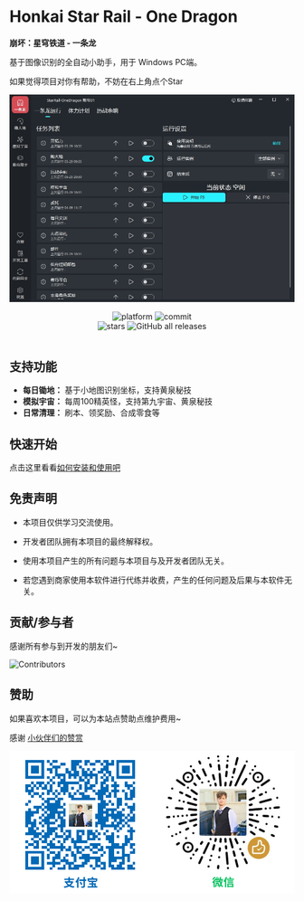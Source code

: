 # Honkai Star Rail - One Dragon

__崩坏：星穹铁道 - 一条龙__

基于图像识别的全自动小助手，用于 Windows PC端。

如果觉得项目对你有帮助，不妨在右上角点个Star

![应用展示](./wiki/sr_app.png)
<div align="center">
    <div>
        <img alt="platform" src="https://img.shields.io/badge/platform-Windows-blueviolet">
        <img alt="commit" src="https://img.shields.io/github/commit-activity/m/DoctorReid/StarRailOneDragon?color=blue">
    </div>
    <div>
        <img alt="stars" src="https://img.shields.io/github/stars/DoctorReid/StarRailOneDragon?style=social">
        <img alt="GitHub all releases" src="https://img.shields.io/github/downloads/DoctorReid/StarRailOneDragon/total?style=social">
    </div>
    <br>
</div>

## 支持功能

- **每日锄地：** 基于小地图识别坐标，支持黄泉秘技
- **模拟宇宙：** 每周100精英怪，支持第九宇宙、黄泉秘技
- **日常清理：** 刷本、领奖励、合成零食等

## 快速开始

点击这里看看[如何安装和使用吧](https://one-dragon.org/sr/zh/quickstart.html)

## 免责声明

- 本项目仅供学习交流使用。

- 开发者团队拥有本项目的最终解释权。

- 使用本项目产生的所有问题与本项目与及开发者团队无关。

- 若您遇到商家使用本软件进行代练并收费，产生的任何问题及后果与本软件无关。

## 贡献/参与者

感谢所有参与到开发的朋友们~

![Contributors](https://contrib.rocks/image?repo=DoctorReid/StarRailOneDragon)

## 赞助

如果喜欢本项目，可以为本站点赞助点维护费用~

感谢 [小伙伴们的赞赏](https://github.com/DoctorReid/OneDragon-Thanks)

![微信赞赏](./wiki/sponsor.png)